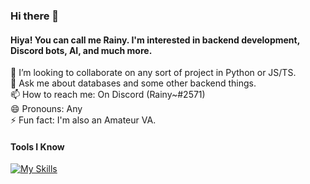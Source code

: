 ### Hi there 👋

#### Hiya! You can call me Rainy. I'm interested in backend development, Discord bots, AI, and much more.

👯 I’m looking to collaborate on any sort of project in Python or JS/TS.\
💬 Ask me about databases and some other backend things.\
📫 How to reach me: On Discord (Rainy~#2571)\
😄 Pronouns: Any\
⚡ Fun fact: I'm also an Amateur VA.

#### Tools I Know

[![My Skills](https://skillicons.dev/icons?i=py,js,ts,html,cssprisma,postgres,nodejs,linux,raspberrypi,discord,vscode,sqlite,mongodb,eclipse,bash)](https://skillicons.dev)
